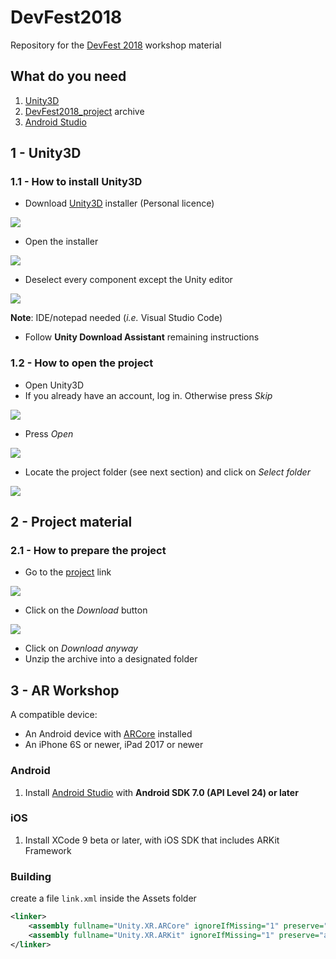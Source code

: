 # DevFest2018

Repository for the [DevFest 2018](https://devfest18.gdgtrento.it) workshop material

## What do you need

1. [Unity3D](https://unity3d.com)
2. [DevFest2018_project](http://bit.ly/uug-devfest-18-project) archive
3. [Android Studio](https://developer.android.com/studio)

## 1 - Unity3D

### 1.1 - How to install Unity3D

- Download [Unity3D](https://store.unity.com/download?ref=personal) installer (Personal licence)

![](img/download.png)

- Open the installer

![](img/setup.png)

- Deselect every component except the Unity editor

![](img/wizard.png)

**Note**: IDE/notepad needed (*i.e.* Visual Studio Code)

- Follow **Unity Download Assistant** remaining instructions

### 1.2 - How to open the project

- Open Unity3D
- If you already have an account, log in. Otherwise press *Skip*

![](img/skip.png)

- Press *Open*

![](img/open.png)

- Locate the project folder (see next section) and click on *Select folder*

![](img/selection.png)

## 2 - Project material 

### 2.1 - How to prepare the project

- Go to the [project](http://bit.ly/uug-devfest-18-project) link

![](img/drive_1.png)

- Click on the *Download* button

![](img/drive_2.png)

- Click on *Download anyway*
- Unzip the archive into a designated folder

## 3 - AR Workshop 
A compatible device:
- An Android device with [ARCore](https://play.google.com/store/apps/details?id=com.google.ar.core) installed
- An iPhone 6S or newer, iPad 2017 or newer

### Android
1. Install [Android Studio](https://developer.android.com/studio) with **Android SDK 7.0 (API Level 24) or later**

### iOS
1. Install XCode 9 beta or later, with iOS SDK that includes ARKit Framework

### Building
create a file `link.xml` inside the Assets folder
```xml
<linker>
    <assembly fullname="Unity.XR.ARCore" ignoreIfMissing="1" preserve="all"/>
    <assembly fullname="Unity.XR.ARKit" ignoreIfMissing="1" preserve="all"/>
</linker>
```
